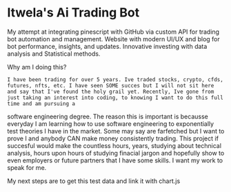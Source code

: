 # Itwela's Ai Trading Bot

My attempt at integrating pinescript with GitHub via custom API for trading bot automation and management. Website with modern UI/UX and blog for bot performance, insights, and updates. Innovative investing with data analysis and Statistical methods.


  Why am I doing this?
  
    I have been trading for over 5 years. Ive traded stocks, crypto, cfds, futures, nfts, etc. I have seen SOME succes but I will not sit here and say that I've found the holy grail yet. Recently, Ive gone from just taking an interest into coding, to knowing I want to do this full time and am pursuing a
software engineering degree. The reason this is important is becausse everyday I am learning how to use software engineering to exponentially test theories I have in the market. Some may say are farfetched but I want to prove I and anybody CAN make money consistently trading. This project if succesful would make the countless hours, years, studying about technical analysis, hours upon hours of studying finacial jargon and hopefully show to even employers or future partners that I have some skills. I want my work to speak for me. 


My next steps are to get this test data and link it with chart.js
